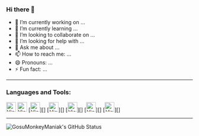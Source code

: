 ### Hi there 👋

- 🔭 I’m currently working on ...
- 🌱 I’m currently learning ...
- 👯 I’m looking to collaborate on ...
- 🤔 I’m looking for help with ...
- 💬 Ask me about ...
- 📫 How to reach me: ...
- 😄 Pronouns: ...
- ⚡ Fun fact: ...

---

### Languages and Tools:

[<img aling="left" alt="Visual Studio" width="26px" src="https://cdn.jsdelivr.net/gh/devicons/devicon/icons/visualstudio/visualstudio-plain.svg" />][visualStudio]
[<img aling="left" alt="Visual Studio" width="26px" src="https://cdn.jsdelivr.net/gh/devicons/devicon/icons/csharp/csharp-original.svg" />][CSharp]
[<img aling="left" alt="Visual Studio" width="26px" src="https://cdn.jsdelivr.net/gh/devicons/devicon/icons/dotnetcore/dotnetcore-original.svg" />][]
[<img aling="left" alt="Visual Studio" width="26px" src="https://cdn.jsdelivr.net/gh/devicons/devicon/icons/microsoftsqlserver/microsoftsqlserver-plain-wordmark.svg" />][]
[<img aling="left" alt="Visual Studio" width="26px" src="https://cdn.jsdelivr.net/gh/devicons/devicon/icons/redis/redis-original.svg" />][]
[<img aling="left" alt="Visual Studio" width="26px" src="https://cdn.jsdelivr.net/gh/devicons/devicon/icons/git/git-original-wordmark.svg" />][]
[<img aling="left" alt="Visual Studio" width="26px" src="https://cdn.jsdelivr.net/gh/devicons/devicon/icons/github/github-original.svg" />][]

---

<img aling="left" alt="GosuMonkeyManiak's GitHub Status" src="https://github-readme-stats.vercel.app/api?username=GosuMonkeyManiak&show_icons=true" />


[visualStudio]: https://visualstudio.microsoft.com/
[CSharp]: https://docs.microsoft.com/en-us/dotnet/csharp/